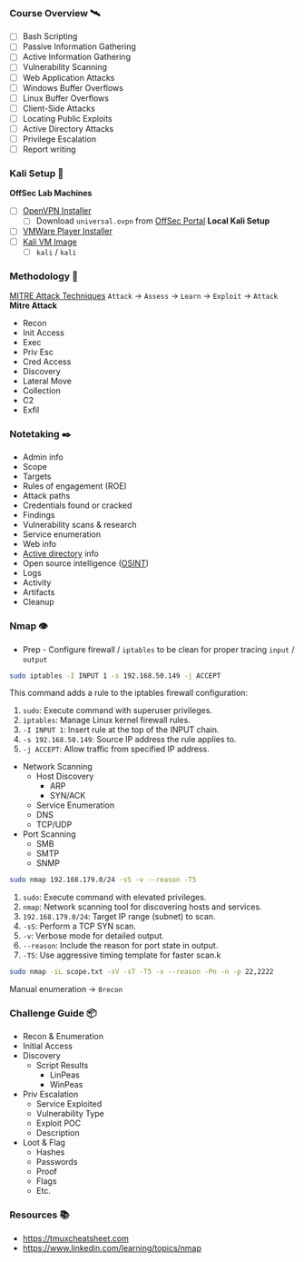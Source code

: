 ### Course Overview 🛰️
- [ ] Bash Scripting  
- [ ] Passive Information Gathering  
- [ ] Active Information Gathering  
- [ ] Vulnerability Scanning  
- [ ] Web Application Attacks  
- [ ] Windows Buffer Overflows  
- [ ] Linux Buffer Overflows  
- [ ] Client-Side Attacks  
- [ ] Locating Public Exploits  
- [ ] Active Directory Attacks  
- [ ] Privilege Escalation  
- [ ] Report writing
### Kali Setup 🐉
**OffSec Lab Machines**
 - [ ] [OpenVPN Installer](https://openvpn.net/client/client-connect-vpn-for-windows/)
	 - [ ] Download `universal.ovpn` from [OffSec Portal](portal.offsec.com)
**Local Kali Setup**
 - [ ] [VMWare Player Installer](https://www.vmware.com/products/workstation-player/workstation-player-evaluation.html.html)
 - [ ] [Kali VM Image](https://www.kali.org/get-kali/#kali-virtual-machines)
	 - [ ] `kali` / `kali`

### Methodology 📜
[MITRE Attack Techniques](https://attack.mitre.org/techniques/T1040/) 
`Attack` -> `Assess` -> `Learn` -> `Exploit` -> `Attack`
**Mitre Attack**
 - Recon
 - Init Access
 - Exec
 - Priv Esc
 - Cred Access
 - Discovery
 - Lateral Move
 - Collection
 - C2
 - Exfil

### Notetaking ✒️
- Admin info 
- Scope
- Targets
- Rules of engagement (ROE)
- Attack paths
- Credentials found or cracked
- Findings
- Vulnerability scans & research
- Service enumeration
- Web info
- [Active directory](https://www.hackthebox.com/blog/introduction-to-active-directory#where_to_start_learning_about_ad_) info
- Open source intelligence ([OSINT](https://www.hackthebox.com/blog/what-is-OSINT))
- Logs
- Activity
- Artifacts
- Cleanup
### Nmap 👁️
- Prep - Configure firewall / `iptables` to be clean for proper tracing `input` / `output`

```sh
sudo iptables -I INPUT 1 -s 192.168.50.149 -j ACCEPT
```

This command adds a rule to the iptables firewall configuration:
1. `sudo`: Execute command with superuser privileges. 
2. `iptables`: Manage Linux kernel firewall rules. 
3. `-I INPUT 1`: Insert rule at the top of the INPUT chain. 
4. `-s 192.168.50.149`: Source IP address the rule applies to. 
5. `-j ACCEPT`: Allow traffic from specified IP address.

- Network Scanning
	- Host Discovery
		- ARP
		- SYN/ACK
	- Service Enumeration
	- DNS
	- TCP/UDP
- Port Scanning
	- SMB
	- SMTP
	- SNMP

```sh
sudo nmap 192.168.179.0/24 -sS -v --reason -T5
```

1. `sudo`: Execute command with elevated privileges. 
2. `nmap`: Network scanning tool for discovering hosts and services. 
3. `192.168.179.0/24`: Target IP range (subnet) to scan. 
4. `-sS`: Perform a TCP SYN scan. 
5. `-v`: Verbose mode for detailed output. 
6. `--reason`: Include the reason for port state in output. 
7. `-T5`: Use aggressive timing template for faster scan.k

```sh
sudo nmap -iL scope.txt -sV -sT -T5 -v --reason -Pn -n -p 22,2222
```

Manual enumeration -> `0recon`

### Challenge Guide 📦
- Recon & Enumeration
- Initial Access
- Discovery
	- Script Results
		- LinPeas
		- WinPeas
- Priv Escalation
	- Service Exploited
	- Vulnerability Type
	- Exploit POC
	- Description
- Loot & Flag
	- Hashes
	- Passwords
	- Proof
	- Flags
	- Etc.
### Resources 📚
 - https://tmuxcheatsheet.com
 - https://www.linkedin.com/learning/topics/nmap